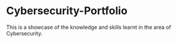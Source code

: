 # Cybersecurity-Portfolio
This is a showcase of the knowledge and skills learnt in the area of Cybersecurity. 
